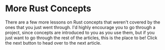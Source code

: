 # More Rust Concepts

There are a few more lessons on Rust concepts that weren't covered by the ones
that you just went through. I'd highly encourage you to go through a project,
since concepts are introduced to you as you use them, but if you just want to go
through the rest of the articles, this is the place to be! Click the next button
to head over to the next article.
